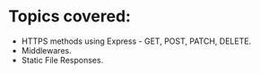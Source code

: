 # Topics covered:
- HTTPS methods using Express - GET, POST, PATCH, DELETE.
- Middlewares.
- Static File Responses.